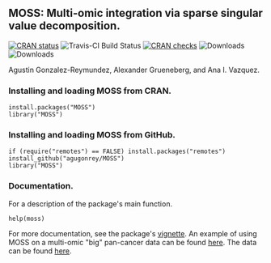 ## MOSS: Multi-omic integration via sparse singular value decomposition.

[![CRAN status](https://www.r-pkg.org/badges/version/MOSS?color=orange)](https://CRAN.R-project.org/package=MOSS)
![Travis-CI Build Status](https://app.travis-ci.com/agugonrey/MOSS.svg?branch=master)
[![CRAN checks](https://cranchecks.info/badges/worst/MOSS)](https://cran.r-project.org/web/checks/check_results_MOSS.html)
![Downloads](http://cranlogs.r-pkg.org/badges/MOSS?color=blue) 
![Downloads](https://cranlogs.r-pkg.org/badges/grand-total/MOSS?color=blue)

Agustin Gonzalez-Reymundez, Alexander Grueneberg, and Ana I. Vazquez.

### Installing and loading MOSS from CRAN.

```
install.packages("MOSS")
library("MOSS")
```
### Installing and loading MOSS from GitHub.

```
if (require("remotes") == FALSE) install.packages("remotes")
install_github("agugonrey/MOSS")
library("MOSS")
```

### Documentation.

  For a description of the package's main function. 

```
help(moss)
```

  For more documentation, see the package's [vignette](https://github.com/agugonrey/MOSS/blob/master/inst/MOSS_working_example.pdf). An example of using MOSS on a multi-omic "big" pan-cancer data can be found [here](https://github.com/agugonrey/MOSS/blob/master/inst/MOSS_pancancer_example.pdf). The data can be found [here](https://data.mendeley.com/datasets/r8p67nfjc8/1).
